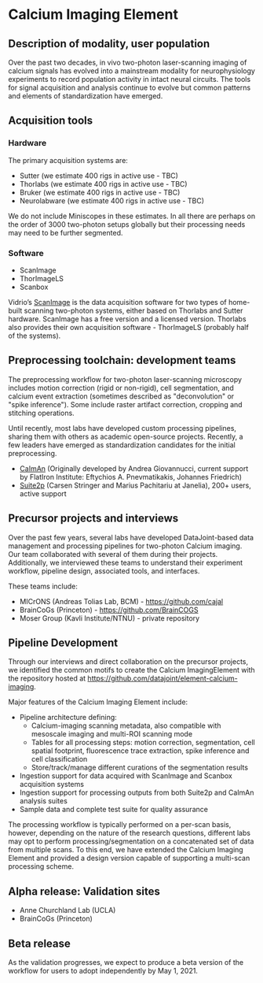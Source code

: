 # Calcium Imaging Element

## Description of modality, user population 
Over the past two decades, in vivo two-photon laser-scanning imaging of calcium signals 
has evolved into a mainstream modality for neurophysiology experiments to record population activity in intact neural circuits. 
The tools for signal acquisition and analysis continue to evolve but common patterns and elements of standardization have emerged.

## Acquisition tools

### Hardware
The primary acquisition systems are: 
+ Sutter (we estimate 400 rigs in active use - TBC)
+ Thorlabs  (we estimate 400 rigs in active use - TBC)
+ Bruker  (we estimate 400 rigs in active use - TBC)
+ Neurolabware (we estimate 400 rigs in active use - TBC)

We do not include Miniscopes in these estimates. 
In all there are perhaps on the order of 3000 two-photon setups globally but their processing needs may need to be further segmented.

### Software
+ ScanImage
+ ThorImageLS
+ Scanbox

Vidrio’s [ScanImage](https://docs.scanimage.org/) is the data acquisition software for two types of home-built scanning two-photon systems, 
either based on Thorlabs and Sutter hardware. ScanImage has a free version and a licensed version. 
Thorlabs also provides their own acquisition software - ThorImageLS (probably half of the systems).

## Preprocessing toolchain: development teams
The preprocessing workflow for two-photon laser-scanning microscopy includes 
motion correction (rigid or non-rigid), cell segmentation, and calcium event extraction 
(sometimes described as "deconvolution" or "spike inference"). 
Some include raster artifact correction, cropping and stitching operations. 

Until recently, most labs have developed custom processing pipelines, sharing them with others as academic open-source projects. 
Recently, a few leaders have emerged as standardization candidates for the initial preprocessing.

+ [CaImAn](https://github.com/flatironinstitute/CaImAn) (Originally developed by Andrea Giovannucci, current support by FlatIron Institute: Eftychios A. Pnevmatikakis, Johannes Friedrich)
+ [Suite2p](https://github.com/MouseLand/suite2p) (Carsen Stringer and Marius Pachitariu at Janelia), 200+ users, active support

## Precursor projects and interviews
Over the past few years, several labs have developed DataJoint-based data management and processing pipelines for two-photon Calcium imaging. 
Our team collaborated with several of them during their projects. 
Additionally, we interviewed these teams to understand their experiment workflow, pipeline design, associated tools, and interfaces. 

These teams include:
+ MICrONS (Andreas Tolias Lab, BCM) - https://github.com/cajal
+ BrainCoGs (Princeton) - https://github.com/BrainCOGS
+ Moser Group (Kavli Institute/NTNU) - private repository

## Pipeline Development
Through our interviews and direct collaboration on the precursor projects, 
we identified the common motifs to create the Calcium ImagingElement 
with the repository hosted at https://github.com/datajoint/element-calcium-imaging.

Major features of the Calcium Imaging Element include:
+ Pipeline architecture defining:
    + Calcium-imaging scanning metadata, also compatible with mesoscale imaging and multi-ROI scanning mode
    + Tables for all processing steps: motion correction, segmentation, cell spatial footprint, fluorescence trace extraction, spike inference and cell classification
    + Store/track/manage different curations of the segmentation results
+ Ingestion support for data acquired with ScanImage and Scanbox acquisition systems
+ Ingestion support for processing outputs from both Suite2p and CaImAn analysis suites
+ Sample data and complete test suite for quality assurance

The processing workflow is typically performed on a per-scan basis, 
however, depending on the nature of the research questions, 
different labs may opt to perform processing/segmentation on a concatenated set of data from multiple scans. 
To this end, we have extended the Calcium Imaging Element and provided a design version capable of supporting a multi-scan processing scheme.

## Alpha release: Validation sites
+ Anne Churchland Lab (UCLA)
+ BrainCoGs (Princeton)

## Beta release
As the validation progresses, we expect to produce a beta version of the workflow for users to adopt independently by May 1, 2021.
